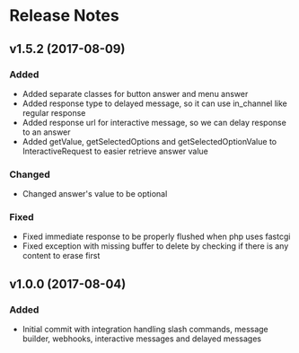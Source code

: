 # Release Notes

## v1.5.2 (2017-08-09)

### Added
- Added separate classes for button answer and menu answer
- Added response type to delayed message, so it can use in_channel like regular response
- Added response url for interactive message, so we can delay response to an answer
- Added getValue, getSelectedOptions and getSelectedOptionValue to InteractiveRequest to easier retrieve answer value


### Changed
- Changed answer's value to be optional

### Fixed
- Fixed immediate response to be properly flushed when php uses fastcgi
- Fixed exception with missing buffer to delete by checking if there is any content to erase first

## v1.0.0 (2017-08-04)

### Added
- Initial commit with integration handling slash commands, message builder, webhooks, interactive messages and delayed messages
